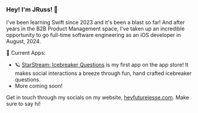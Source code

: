 ### Hey! I'm JRuss! 👋

I've been learning Swift since 2023 and it's been a blast so far! And after years in the B2B Product Management space, I've taken up an incredible opportunity to go full-time software engineering as an iOS developer in August, 2024.

📱 Current Apps:
- 🪐 [StarStream: Icebreaker Questions](https://apps.apple.com/au/app/starstream/id1671658258) is my first app on the app store! It makes social interactions a breeze through fun, hand crafted icebreaker questions.
- More coming soon!

Get in touch through my socials on my website, [heyfuturejesse.com](https://www.heyfuturejesse.com/). Make sure to say hi!